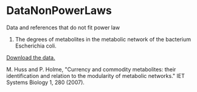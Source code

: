 # DataNonPowerLaws
Data and references that do not fit power law


1. The degrees of metabolites in the metabolic network of the bacterium Escherichia coli.
 
[Download the data.](Data/ecoli-degree.txt)

M. Huss and P. Holme, "Currency and commodity metabolites: their identification and relation to the modularity of metabolic networks." IET Systems Biology 1, 280 (2007).
